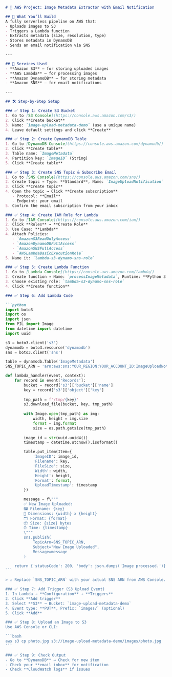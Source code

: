 

````markdown
# 📸 AWS Project: Image Metadata Extractor with Email Notification

## 🚀 What You’ll Build
A fully serverless pipeline on AWS that:
- Uploads images to S3
- Triggers a Lambda function
- Extracts metadata (size, resolution, type)
- Stores metadata in DynamoDB
- Sends an email notification via SNS

---

## 🧰 Services Used
- **Amazon S3** — for storing uploaded images
- **AWS Lambda** — for processing images
- **Amazon DynamoDB** — for storing metadata
- **Amazon SNS** — for email notifications

---

## 🛠️ Step-by-Step Setup

### ✅ Step 1: Create S3 Bucket
1. Go to [S3 Console](https://console.aws.amazon.com/s3/)
2. Click **Create bucket**
3. Name: `image-upload-metadata-demo` (use a unique name)
4. Leave default settings and click **Create**

### ✅ Step 2: Create DynamoDB Table
1. Go to [DynamoDB Console](https://console.aws.amazon.com/dynamodb/)
2. Click **Create table**
3. Table name: `ImageMetadata`
4. Partition key: `ImageID` (String)
5. Click **Create table**

### ✅ Step 3: Create SNS Topic & Subscribe Email
1. Go to [SNS Console](https://console.aws.amazon.com/sns/)
2. Create topic → Type: **Standard**, Name: `ImageUploadNotification`
3. Click **Create topic**
4. Open the topic → Click **Create subscription**
   - Protocol: **Email**
   - Endpoint: your email
5. Confirm the email subscription from your inbox

### ✅ Step 4: Create IAM Role for Lambda
1. Go to [IAM Console](https://console.aws.amazon.com/iam/)
2. Click **Roles** → **Create Role**
3. Use Case: **Lambda**
4. Attach Policies:
   - `AmazonS3ReadOnlyAccess`
   - `AmazonDynamoDBFullAccess`
   - `AmazonSNSFullAccess`
   - `AWSLambdaBasicExecutionRole`
5. Name it: `lambda-s3-dynamo-sns-role`

### ✅ Step 5: Create Lambda Function
1. Go to [Lambda Console](https://console.aws.amazon.com/lambda/)
2. Create function → Name: `processImageMetadata`, Runtime: **Python 3.11**
3. Choose existing role: `lambda-s3-dynamo-sns-role`
4. Click **Create function**

### ✅ Step 6: Add Lambda Code

```python
import boto3
import os
import json
from PIL import Image
from datetime import datetime
import uuid

s3 = boto3.client('s3')
dynamodb = boto3.resource('dynamodb')
sns = boto3.client('sns')

table = dynamodb.Table('ImageMetadata')
SNS_TOPIC_ARN = 'arn:aws:sns:YOUR_REGION:YOUR_ACCOUNT_ID:ImageUploadNotification'  # Replace this

def lambda_handler(event, context):
    for record in event['Records']:
        bucket = record['s3']['bucket']['name']
        key = record['s3']['object']['key']
        
        tmp_path = f'/tmp/{key}'
        s3.download_file(bucket, key, tmp_path)
        
        with Image.open(tmp_path) as img:
            width, height = img.size
            format = img.format
            size = os.path.getsize(tmp_path)
        
        image_id = str(uuid.uuid4())
        timestamp = datetime.utcnow().isoformat()

        table.put_item(Item={
            'ImageID': image_id,
            'Filename': key,
            'FileSize': size,
            'Width': width,
            'Height': height,
            'Format': format,
            'UploadTimestamp': timestamp
        })

        message = f\""" 
        ✅ New Image Uploaded:
        🖼 Filename: {key}
        📐 Dimensions: {width} x {height}
        🗂 Format: {format}
        📦 Size: {size} bytes
        ⏰ Time: {timestamp}
        \"""
        sns.publish(
            TopicArn=SNS_TOPIC_ARN,
            Subject="New Image Uploaded",
            Message=message
        )

    return {'statusCode': 200, 'body': json.dumps('Image processed.')}
```

> ⚠️ Replace `SNS_TOPIC_ARN` with your actual SNS ARN from AWS Console.

### ✅ Step 7: Add Trigger (S3 Upload Event)
1. In Lambda → **Configuration** → **Triggers**
2. Click **Add trigger**
3. Select **S3** → Bucket: `image-upload-metadata-demo`
4. Event type: **PUT**, Prefix: `images/` (optional)
5. Click **Add**

### ✅ Step 8: Upload an Image to S3
Use AWS Console or CLI:

```bash
aws s3 cp photo.jpg s3://image-upload-metadata-demo/images/photo.jpg
```

### ✅ Step 9: Check Output
- Go to **DynamoDB** → Check for new item
- Check your **email inbox** for notification
- Check **CloudWatch logs** if issues
